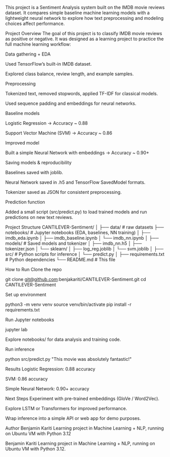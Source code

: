 This project is a Sentiment Analysis system built on the IMDB movie reviews dataset.
It compares simple baseline machine learning models with a lightweight neural network to explore how text preprocessing and modeling choices affect performance.


Project Overview
The goal of this project is to classify IMDB movie reviews as positive or negative.
It was designed as a learning project to practice the full machine learning workflow:

Data gathering + EDA

Used TensorFlow’s built-in IMDB dataset.

Explored class balance, review length, and example samples.

Preprocessing

Tokenized text, removed stopwords, applied TF-IDF for classical models.

Used sequence padding and embeddings for neural networks.

Baseline models

Logistic Regression → Accuracy ~ 0.88

Support Vector Machine (SVM) → Accuracy ~ 0.86

Improved model

Built a simple Neural Network with embeddings → Accuracy ~ 0.90+

Saving models & reproducibility

Baselines saved with joblib.

Neural Network saved in .h5 and TensorFlow SavedModel formats.

Tokenizer saved as JSON for consistent preprocessing.

Prediction function

Added a small script (src/predict.py) to load trained models and run predictions on new text reviews.


Project Structure
CANTILEVER-Sentiment/
│
├── data/                #  raw datasets
├── notebooks/           # Jupyter notebooks (EDA, baselines, NN training)
│   ├── imdb_eda.ipynb
│   ├── imdb_baseline.ipynb
│   └── imdb_nn.ipynb
│
├── models/              # Saved models and tokenizer
│   ├── imdb_nn.h5
│   ├── tokenizer.json
│   └── sklearn/
│       ├── log_reg.joblib
│       └── svm.joblib
│
├── src/                 # Python scripts for inference
│   └── predict.py
│
├── requirements.txt     # Python dependencies
└── README.md            # This file



How to Run
Clone the repo

git clone git@github.com:benjakariti/CANTILEVER-Sentiment.git
cd CANTILEVER-Sentiment


Set up environment

python3 -m venv venv
source venv/bin/activate
pip install -r requirements.txt

Run Jupyter notebooks

jupyter lab


Explore notebooks/ for data analysis and training code.


Run inference


python src/predict.py "This movie was absolutely fantastic!"



Results
Logistic Regression: 0.88 accuracy

SVM: 0.86 accuracy

Simple Neural Network: 0.90+ accuracy



Next Steps
Experiment with pre-trained embeddings (GloVe / Word2Vec).

Explore LSTM or Transformers for improved performance.

Wrap inference into a simple API or web app for demo purposes.



Author
Benjamin Kariti
Learning project in Machine Learning + NLP, running on Ubuntu VM with Python 3.12

Benjamin Kariti
Learning project in Machine Learning + NLP, running on Ubuntu VM with Python 3.12.
